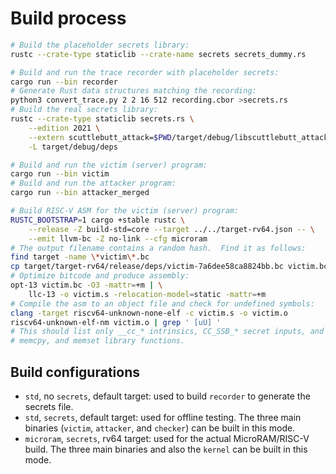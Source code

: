 # Build process

```sh
# Build the placeholder secrets library:
rustc --crate-type staticlib --crate-name secrets secrets_dummy.rs

# Build and run the trace recorder with placeholder secrets:
cargo run --bin recorder
# Generate Rust data structures matching the recording:
python3 convert_trace.py 2 2 16 512 recording.cbor >secrets.rs
# Build the real secrets library:
rustc --crate-type staticlib secrets.rs \
    --edition 2021 \
    --extern scuttlebutt_attack=$PWD/target/debug/libscuttlebutt_attack.rlib \
    -L target/debug/deps

# Build and run the victim (server) program:
cargo run --bin victim
# Build and run the attacker program:
cargo run --bin attacker_merged

# Build RISC-V ASM for the victim (server) program:
RUSTC_BOOTSTRAP=1 cargo +stable rustc \
    --release -Z build-std=core --target ../../target-rv64.json -- \
    --emit llvm-bc -Z no-link --cfg microram
# The output filename contains a random hash.  Find it as follows:
find target -name \*victim\*.bc
cp target/target-rv64/release/deps/victim-7a6dee58ca8824bb.bc victim.bc
# Optimize bitcode and produce assembly:
opt-13 victim.bc -O3 -mattr=+m | \
    llc-13 -o victim.s -relocation-model=static -mattr=+m
# Compile the asm to an object file and check for undefined symbols:
clang -target riscv64-unknown-none-elf -c victim.s -o victim.o
riscv64-unknown-elf-nm victim.o | grep ' [uU] '
# This should list only __cc_* intrinsics, CC_SSB_* secret inputs, and memcmp,
# memcpy, and memset library functions.

```


## Build configurations

* `std`, no `secrets`, default target: used to build `recorder` to generate the
  secrets file.
* `std`, `secrets`, default target: used for offline testing.  The three main
  binaries (`victim`, `attacker`, and `checker`) can be built in this mode.
* `microram`, `secrets`, rv64 target: used for the actual MicroRAM/RISC-V
  build.  The three main binaries and also the `kernel` can be built in this
  mode.
